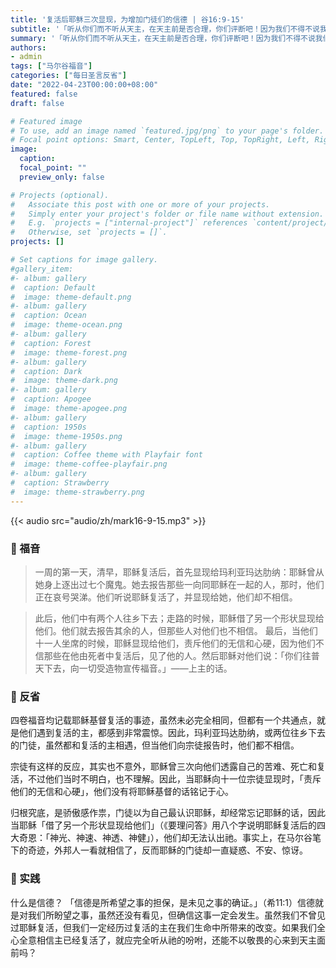 ```yaml
---
title: '复活后耶稣三次显现，为增加门徒们的信德 | 谷16:9-15'
subtitle: '「听从你们而不听从天主，在天主前是否合理，你们评断吧！因为我们不得不说我们所见所闻的事。」（宗4:19-20）'
summary: '「听从你们而不听从天主，在天主前是否合理，你们评断吧！因为我们不得不说我们所见所闻的事。」（宗4:19-20）'
authors:
- admin
tags: ["马尔谷福音"]
categories: ["每日圣言反省"]
date: "2022-04-23T00:00:00+08:00"
featured: false
draft: false

# Featured image
# To use, add an image named `featured.jpg/png` to your page's folder.
# Focal point options: Smart, Center, TopLeft, Top, TopRight, Left, Right, BottomLeft, Bottom, BottomRight
image:
  caption:
  focal_point: ""
  preview_only: false

# Projects (optional).
#   Associate this post with one or more of your projects.
#   Simply enter your project's folder or file name without extension.
#   E.g. `projects = ["internal-project"]` references `content/project/deep-learning/index.md`.
#   Otherwise, set `projects = []`.
projects: []

# Set captions for image gallery.
#gallery_item:
#- album: gallery
#  caption: Default
#  image: theme-default.png
#- album: gallery
#  caption: Ocean
#  image: theme-ocean.png
#- album: gallery
#  caption: Forest
#  image: theme-forest.png
#- album: gallery
#  caption: Dark
#  image: theme-dark.png
#- album: gallery
#  caption: Apogee
#  image: theme-apogee.png
#- album: gallery
#  caption: 1950s
#  image: theme-1950s.png
#- album: gallery
#  caption: Coffee theme with Playfair font
#  image: theme-coffee-playfair.png
#- album: gallery
#  caption: Strawberry
#  image: theme-strawberry.png
---
```


{{< audio src="audio/zh/mark16-9-15.mp3" >}}

### :love_letter: 福音
> 一周的第一天，清早，耶稣复活后，首先显现给玛利亚玛达肋纳：耶稣曾从她身上逐出过七个魔鬼。她去报告那些一向同耶稣在一起的人，那时，他们正在哀号哭涕。他们听说耶稣复活了，并显现给她，他们却不相信。

> 此后，他们中有两个人往乡下去；走路的时候，耶稣借了另一个形状显现给他们。他们就去报告其余的人，但那些人对他们也不相信。
最后，当他们十一人坐席的时候，耶稣显现给他们，责斥他们的无信和心硬，因为他们不信那些在他由死者中复活后，见了他的人。然后耶稣对他们说：「你们往普天下去，向一切受造物宣传福音。」——上主的话。

### :speech_balloon: 反省
四卷福音均记载耶稣基督复活的事迹，虽然未必完全相同，但都有一个共通点，就是他们遇到复活的主，都感到非常震惊。因此，玛利亚玛达肋纳，或两位往乡下去的门徒，虽然都和复活的主相遇，但当他们向宗徒报告时，他们都不相信。

宗徒有这样的反应，其实也不意外，耶稣曾三次向他们透露自己的苦难、死亡和复活，不过他们当时不明白，也不理解。因此，当耶稣向十一位宗徒显现时，「责斥他们的无信和心硬」，他们没有将耶稣基督的话铭记于心。

归根究底，是骄傲感作祟，门徒以为自己最认识耶稣，却经常忘记耶稣的话，因此当耶稣「借了另一个形状显现给他们」（《要理问答》用八个字说明耶稣复活后的四大奇恩：「神光、神速、神透、神健」），他们却无法认出祂。事实上，在马尔谷笔下的奇迹，外邦人一看就相信了，反而耶稣的门徒却一直疑惑、不安、惊讶。

### :runner: 实践
什么是信德？ 「信德是所希望之事的担保，是未见之事的确证。」（希11:1）信德就是对我们所盼望之事，虽然还没有看见，但确信这事一定会发生。虽然我们不曾见过耶稣复活，但我们一定经历过复活的主在我们生命中所带来的改变。如果我们全心全意相信主已经复活了，就应完全听从祂的吩咐，还能不以敬畏的心来到天主面前吗？
